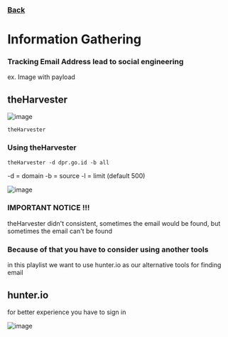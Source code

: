 ### [Back](https://github.com/kokurate/MyProgress/blob/main/From%20Python%20Project%20Youtube/introduction.md)


# Information Gathering 

### Tracking Email Address lead to social engineering 
ex. Image with payload

## theHarvester
![image](https://user-images.githubusercontent.com/85746411/217221107-43dffd50-e674-4628-bf2b-351c6f3a828f.png)

```
theHarvester
``` 
### Using theHarvester
```
theHarvester -d dpr.go.id -b all 
```
-d = domain
-b = source
-l = limit (default 500)

![image](https://user-images.githubusercontent.com/85746411/217222964-cf0dfcd3-eee7-4747-941e-e7dc2dbee56d.png)

### <div style="font-color:red;"> IMPORTANT NOTICE !!! </div>
theHarvester didn't consistent, sometimes the email would be found, but sometimes the email can't be found



### Because of that you have to consider using another tools
in this playlist we want to use hunter.io as our alternative tools for finding email

## hunter.io
for better experience you have to sign in

![image](https://user-images.githubusercontent.com/85746411/217224627-76589a52-2741-4169-b1b4-47291a3f47cd.png)










